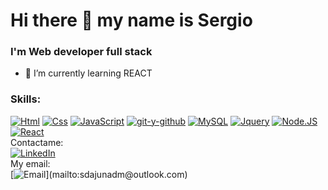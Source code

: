 # Hi there 👋 my name is Sergio
### I'm Web developer full stack
- 🌱 I’m currently learning REACT

### Skills:
[![Html](https://img.shields.io/badge/Html-101010?style=flat&logo=css&logoColor=white&labelColor=101010)]()
[![Css](https://img.shields.io/badge/Css-101010?style=flat&logo=css&logoColor=white&labelColor=101010)]()
[![JavaScript](https://img.shields.io/badge/JavaScript-F7DF1E?style=flat&logo=javascript&logoColor=white&labelColor=101010)]()
[![git-y-github](https://img.shields.io/badge/git-101010?style=flat&logo=css&logoColor=white&labelColor=101010)]()
[![MySQL](https://img.shields.io/badge/MySQL-4479A1?style=flat&logo=mysql&logoColor=white&labelColor=101010)]()
[![Jquery](https://img.shields.io/badge/Jquery-101010?style=flat&logo=css&logoColor=white&labelColor=101010)]()
[![Node.JS](https://img.shields.io/badge/Node.JS-339933?style=flat&logo=node.js&logoColor=white&labelColor=101010)]()
[![React](https://img.shields.io/badge/React-101010?style=flat&logo=css&logoColor=white&labelColor=101010)]()
<br>
Contactame: 
<br>
[![LinkedIn](https://img.shields.io/badge/LinkedIn-Sergio_Daniel_Arriga_Juarez-0077B5?style=for-the-badge&logo=linkedin&logoColor=white&labelColor=101010)](https://www.linkedin.com/in/sergio-daniel-arriaga-juarez-7712711b0/)
<br>
My email: 
<br>
[![Email](https://img.shields.io/badge/sdajunadm@outlook.com-email_personal_(respuesta_lenta)-D14836?style=for-the-badge&logo=gmail&logoColor=white&labelColor=101010)](mailto:sdajunadm@outlook.com)
